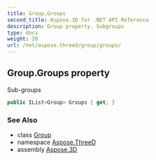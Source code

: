 ```yaml
---
title: Group.Groups
second_title: Aspose.3D for .NET API Reference
description: Group property. Subgroups
type: docs
weight: 20
url: /net/aspose.threed/group/groups/
---
```

## Group.Groups property

Sub-groups

```csharp
public IList<Group> Groups { get; }
```

### See Also

* class [Group](../)
* namespace [Aspose.ThreeD](../../group/)
* assembly [Aspose.3D](../../../)


